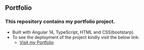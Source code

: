 ## Portfolio 
### This repository contains my portfolio project.
- Built with Angular 14, TypeScript, HTML and CSS(bootstarp).
- To see the deployment of the project kindly visit the below link:
  - <a href="https://subodhadhikari.netlify.app/">Visit my Portfolio</a>
